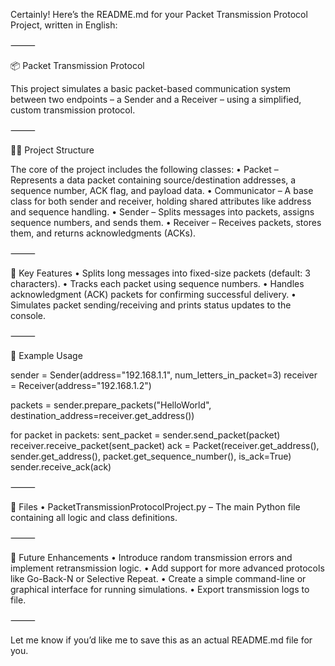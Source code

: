 Certainly! Here’s the README.md for your Packet Transmission Protocol Project, written in English:

⸻

📦 Packet Transmission Protocol

This project simulates a basic packet-based communication system between two endpoints – a Sender and a Receiver – using a simplified, custom transmission protocol.

⸻

👨‍💻 Project Structure

The core of the project includes the following classes:
	•	Packet – Represents a data packet containing source/destination addresses, a sequence number, ACK flag, and payload data.
	•	Communicator – A base class for both sender and receiver, holding shared attributes like address and sequence handling.
	•	Sender – Splits messages into packets, assigns sequence numbers, and sends them.
	•	Receiver – Receives packets, stores them, and returns acknowledgments (ACKs).

⸻

📌 Key Features
	•	Splits long messages into fixed-size packets (default: 3 characters).
	•	Tracks each packet using sequence numbers.
	•	Handles acknowledgment (ACK) packets for confirming successful delivery.
	•	Simulates packet sending/receiving and prints status updates to the console.

⸻

🧪 Example Usage

sender = Sender(address="192.168.1.1", num_letters_in_packet=3)
receiver = Receiver(address="192.168.1.2")

packets = sender.prepare_packets("HelloWorld", destination_address=receiver.get_address())

for packet in packets:
    sent_packet = sender.send_packet(packet)
    receiver.receive_packet(sent_packet)
    ack = Packet(receiver.get_address(), sender.get_address(), packet.get_sequence_number(), is_ack=True)
    sender.receive_ack(ack)


⸻

📁 Files
	•	PacketTransmissionProtocolProject.py – The main Python file containing all logic and class definitions.

⸻

🚀 Future Enhancements
	•	Introduce random transmission errors and implement retransmission logic.
	•	Add support for more advanced protocols like Go-Back-N or Selective Repeat.
	•	Create a simple command-line or graphical interface for running simulations.
	•	Export transmission logs to file.

⸻

Let me know if you’d like me to save this as an actual README.md file for you.
